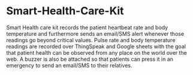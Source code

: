 # Smart-Health-Care-Kit
Smart Health care kit records the patient heartbeat rate and body temperature and furthermore sends an email/SMS alert whenever those readings go beyond critical values. Pulse rate and body temperature readings are recorded over ThingSpeak and Google sheets with the goal that patient health can be observed from any place on the world over the web. A buzzer is also be attached so that patients can press it in an emergency to send an email/SMS to their relatives.

